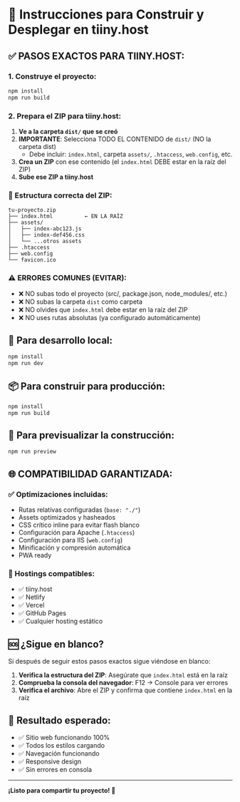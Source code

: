 
# 🚀 Instrucciones para Construir y Desplegar en tiiny.host

## ✅ PASOS EXACTOS PARA TIINY.HOST:

### 1. Construye el proyecto:
```bash
npm install
npm run build
```

### 2. Prepara el ZIP para tiiny.host:
1. **Ve a la carpeta `dist/` que se creó**
2. **IMPORTANTE**: Selecciona TODO EL CONTENIDO de `dist/` (NO la carpeta dist)
   - Debe incluir: `index.html`, carpeta `assets/`, `.htaccess`, `web.config`, etc.
3. **Crea un ZIP** con ese contenido (el `index.html` DEBE estar en la raíz del ZIP)
4. **Sube ese ZIP a tiiny.host**

### 📁 Estructura correcta del ZIP:
```
tu-proyecto.zip
├── index.html          ← EN LA RAÍZ
├── assets/
│   ├── index-abc123.js
│   ├── index-def456.css
│   └── ...otros assets
├── .htaccess
├── web.config
└── favicon.ico
```

### ⚠️ ERRORES COMUNES (EVITAR):
- ❌ NO subas todo el proyecto (src/, package.json, node_modules/, etc.)
- ❌ NO subas la carpeta `dist` como carpeta
- ❌ NO olvides que `index.html` debe estar en la raíz del ZIP
- ❌ NO uses rutas absolutas (ya configurado automáticamente)

## 🔧 Para desarrollo local:
```bash
npm install
npm run dev
```

## 📦 Para construir para producción:
```bash
npm install
npm run build
```

## 👀 Para previsualizar la construcción:
```bash
npm run preview
```

## 🌐 COMPATIBILIDAD GARANTIZADA:

### ✅ Optimizaciones incluidas:
- Rutas relativas configuradas (`base: "./"`)
- Assets optimizados y hasheados
- CSS crítico inline para evitar flash blanco
- Configuración para Apache (`.htaccess`)
- Configuración para IIS (`web.config`)
- Minificación y compresión automática
- PWA ready

### 🎯 Hostings compatibles:
- ✅ tiiny.host
- ✅ Netlify
- ✅ Vercel
- ✅ GitHub Pages
- ✅ Cualquier hosting estático

## 🆘 ¿Sigue en blanco?

Si después de seguir estos pasos exactos sigue viéndose en blanco:

1. **Verifica la estructura del ZIP**: Asegúrate que `index.html` está en la raíz
2. **Comprueba la consola del navegador**: F12 → Console para ver errores
3. **Verifica el archivo**: Abre el ZIP y confirma que contiene `index.html` en la raíz

## 📱 Resultado esperado:
- ✅ Sitio web funcionando 100%
- ✅ Todos los estilos cargando
- ✅ Navegación funcionando
- ✅ Responsive design
- ✅ Sin errores en consola

---

**¡Listo para compartir tu proyecto! 🎉**
